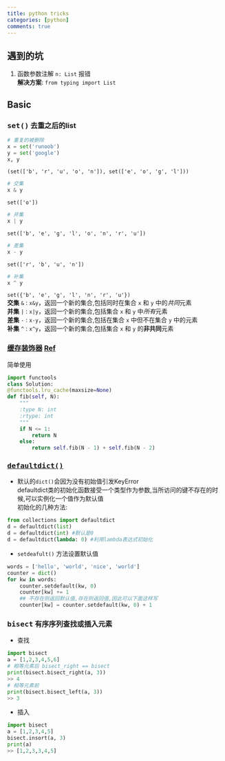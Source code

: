 ```yaml
---
title: python tricks
categories: [python] 
comments: true
---
```

## 遇到的坑
1. 函数参数注解 `n: List` 报错  
**解决方案**: `from typing import List` 


## Basic
### <big>`set()`</big> 去重之后的list
```python
# 重复的被删除
x = set('runoob')
y = set('google')
x, y
```
`(set(['b', 'r', 'u', 'o', 'n']), set(['e', 'o', 'g', 'l']))`

```python
# 交集
x & y 
```        
`set(['o'])`
```py
# 并集
x | y 
```        
`set(['b', 'e', 'g', 'l', 'o', 'n', 'r', 'u'])`
```py
# 差集
x - y
```         
`set(['r', 'b', 'u', 'n'])` 
```py
# 补集
x ^ y
```
`set({'b', 'e', 'g', 'l', 'n', 'r', 'u'})`  
**交集** `&` : `x&y`，返回一个新的集合,包括同时在集合 `x` 和 `y` 中的*共同*元素  
**并集** `|` : `x|y`，返回一个新的集合,包括集合 `x` 和 `y` 中*所有*元素   
**差集** `-` : `x-y`，返回一个新的集合,包括在集合 `x` 中但不在集合 `y` 中的元素   
**补集** `^` : `x^y`，返回一个新的集合,包括集合 `x` 和 `y` 的**非共同**元素   
 ### [缓存装饰器](https://www.cnblogs.com/allen2333/p/10363388.html) [Ref](https://blog.csdn.net/ronon77/article/details/84897551)
简单使用    
```python
import functools
class Solution:
@functools.lru_cache(maxsize=None)
def fib(self, N):
    """
    :type N: int
    :rtype: int
    """
    if N <= 1:
        return N
    else:
        return self.fib(N - 1) + self.fib(N - 2)
```   
### [<big>`defaultdict()`</big>](https://www.jianshu.com/p/26df28b3bfc8) 
- 默认的`dict()`会因为没有初始值引发KeyError  
defaultdict类的初始化函数接受一个类型作为参数,当所访问的键不存在的时候,可以实例化一个值作为默认值  
初始化的几种方法:
```py
from collections import defaultdict
d = defaultdict(list)
d = defaultdict(int) #默认是0
d = defaultdict(lambda: 0) #利用lambda表达式初始化
```
- `setdeafult()` 方法设置默认值
```py
words = ['hello', 'world', 'nice', 'world']
counter = dict()
for kw in words:
    counter.setdefault(kw, 0)
    counter[kw] += 1
    ## 不存在则返回默认值,存在则返回值,因此可以下面这样写
    counter[kw] = counter.setdefault(kw, 0) + 1
```  
### <big>`bisect`</big> 有序序列查找或插入元素
- 查找
```python
import bisect
a = [1,2,3,4,5,6]
# 相等元素后 bisect_right == bisect
print(bisect.bisect_right(a, 3))
>> 4
# 相等元素前
print(bisect.bisect_left(a, 3))
>> 3
```   
- 插入
```python
import bisect 
a = [1,2,3,4,5]
bisect.insort(a, 3)
print(a)
>> [1,2,3,3,4,5]
``` 